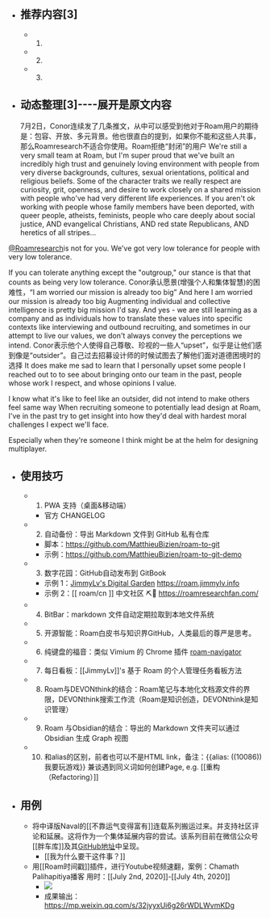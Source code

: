 - ## 推荐内容[3]
    - 1.
    - 2.
    - 3.
- ## 动态整理[3]----展开是原文内容
    7月2日，Conor连续发了几条推文，从中可以感受到他对于Roam用户的期待是：包容、开放、多元背景。他也很直白的提到，如果你不能和这些人共事，那么Roamresearch不适合你使用。Roam拒绝“封闭”的用户
        We're still a very small team at Roam, but I'm super proud that we've built an incredibly high trust and genuinely loving environment with people from very diverse backgrounds, cultures, sexual orientations, political and religious beliefs.
        Some of the character traits we really respect are curiosity, grit, openness, and desire to work closely on a shared mission with people who've had very different life experiences.
        If you aren't ok working with people whose family members have been deported, with queer people, atheists, feminists, people who care deeply about social justice, AND evangelical Christians, AND red state Republicans, AND heretics of all stripes...

[@Roamresearch](https://twitter.com/RoamResearch)is not for you.
        We've got very low tolerance for people with very low tolerance. 

If you can tolerate anything except the "outgroup," our stance is that that counts as being very low tolerance.
    Conor承认愿景(增强个人和集体智慧)的困难性，“I am worried our mission is already too big”
        And here I am worried our mission is already too big
        Augmenting individual and collective intelligence is pretty big mission I'd say.
        And yes - we are still learning as a company and as individuals how to translate these values into specific contexts like interviewing and outbound recruiting, and sometimes in our attempt to live our values, we don't always convey the perceptions we intend.
    Conor表示他个人使得自己尊敬、珍视的一些人“upset”，似乎是让他们感到像是“outsider”。自己过去招募设计师的时候试图去了解他们面对道德困境时的选择
        It does make me sad to learn that I personally upset some people I reached out to to see about bringing onto our team in the past, people whose work I respect, and whose opinions I value.

I know what it's like to feel like an outsider, did not intend to make others feel same way
        When recruiting someone to potentially lead design at Roam, I've in the past try to get insight into how they'd deal with hardest moral challenges I expect we'll face.

Especially when they're someone I think might be at the helm for designing multiplayer.
- ## 使用技巧
    - 1. PWA 支持（桌面&移动端）
        - 官方 CHANGELOG
    - 2. 自动备份：导出 Markdown 文件到 GitHub 私有仓库 
        - 脚本：https://github.com/MatthieuBizien/roam-to-git
        - 示例：https://github.com/MatthieuBizien/roam-to-git-demo
    - 3. 数字花园：GitHub自动发布到 GitBook 
        - 示例 1：[JimmyLv's Digital Garden](https://roam.jimmylv.info/note-tasking/roam-white-paper-roam-bai-pi-shu) https://roam.jimmylv.info
        - 示例 2：[[ roam/cn ]] 中文社区 ⛏🚀 https://roamresearchfan.com/
    - 4. BitBar：markdown 文件自动定期拉取到本地文件系统
    - 5. 开源智能：Roam白皮书与知识界GitHub，人类最后的尊严是思考。
    - 6. 纯键盘的福音：类似 Vimium 的 Chrome 插件 [roam-navigator](https://github.com/mgsloan/roam-navigator/blob/master/readme.md)
    - 7. 每日看板：[[JimmyLv]]'s 基于 Roam 的个人管理任务看板方法
    - 8. Roam与DEVONthink的结合：Roam笔记与本地化文档源文件的界限，DEVONthink搜索工作流（Roam是知识创造，DEVONthink是知识管理）
    - 9. Roam 与Obsidian的结合：导出的 Markdown 文件夹可以通过 Obsidian 生成 Graph 视图
    - 10. []()和alias的区别，前者也可以不是HTML link，备注：{{alias: ((10086)) 我要玩游戏}} 兼谈遇到同义词如何创建Page, e.g. [[重构（Refactoring）]]
- ## 用例
    - 将中译版Naval的[[不靠运气变得富有]]连载系列搬运过来。并支持社区评论和延展。这将作为一个集体延展内容的尝试。该系列目前在微信公众号[[胖车库]]及其[GitHub地址](https://github.com/fat-garage/how-to-get-rich-without-getting-lucky)中呈现。
        - [[我为什么要干这件事？]]
    - 用[[Roam时间戳]]插件，进行Youtube视频速翻，案例：Chamath Palihapitiya播客
用时：[[July 2nd, 2020]]-[[July 4th, 2020]]
        - ![](https://firebasestorage.googleapis.com/v0/b/firescript-577a2.appspot.com/o/imgs%2Fapp%2Fvictor-wu%2FKdPWYAomZG.png?alt=media&token=09345d09-2230-4e8c-b4d0-a1743fa92fe9)
        - 成果输出：https://mp.weixin.qq.com/s/32jyyxUi6g26rWDLWvmKDg
